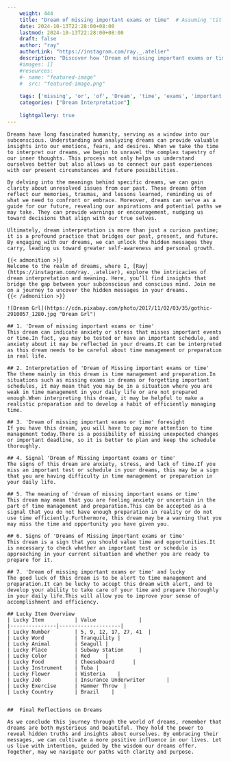 ```yaml
---
    weight: 444
    title: "Dream of missing important exams or time"  # Assuming 'title' column exists
    date: 2024-10-13T22:28:00+08:00
    lastmod: 2024-10-13T22:28:00+08:00
    draft: false
    author: "ray"
    authorLink: "https://instagram.com/ray._.atelier"
    description: "Discover how 'Dream of missing important exams or time' can interpret your future and uncover its significant meanings in your life."
    #images: []
    #resources:
    #- name: "featured-image"
    #  src: "featured-image.png"
    
    tags: ['missing', 'or', 'of', 'Dream', 'time', 'exams', 'important']
    categories: ["Dream Interpretation"]
    
    lightgallery: true
---
```

    
    Dreams have long fascinated humanity, serving as a window into our subconscious. Understanding and analyzing dreams can provide valuable insights into our emotions, fears, and desires. When we take the time to interpret our dreams, we begin to unravel the complex tapestry of our inner thoughts. This process not only helps us understand ourselves better but also allows us to connect our past experiences with our present circumstances and future possibilities.
    
    By delving into the meanings behind specific dreams, we can gain clarity about unresolved issues from our past. These dreams often reflect our memories, traumas, and lessons learned, reminding us of what we need to confront or embrace. Moreover, dreams can serve as a guide for our future, revealing our aspirations and potential paths we may take. They can provide warnings or encouragement, nudging us toward decisions that align with our true selves.
    
    Ultimately, dream interpretation is more than just a curious pastime; it is a profound practice that bridges our past, present, and future. By engaging with our dreams, we can unlock the hidden messages they carry, leading us toward greater self-awareness and personal growth.
    
    {{< admonition >}}
    Welcome to the realm of dreams, where I, [Ray](https://instagram.com/ray._.atelier), explore the intricacies of dream interpretation and meaning. Here, you’ll find insights that bridge the gap between your subconscious and conscious mind. Join me on a journey to uncover the hidden messages in your dreams.
    {{< /admonition >}}
    
    ![Dream Grl](https://cdn.pixabay.com/photo/2017/11/02/03/35/gothic-2910057_1280.jpg "Dream Grl")
    
    ## 1. 'Dream of missing important exams or time'
    This dream can indicate anxiety or stress that misses important events or time.In fact, you may be tested or have an important schedule, and anxiety about it may be reflected in your dreams.It can be interpreted as this dream needs to be careful about time management or preparation in real life.
    
    ## 2. Interpretation of 'Dream of Missing important exams or time'
    The theme mainly in this dream is time management and preparation.In situations such as missing exams in dreams or forgetting important schedules, it may mean that you may be in a situation where you are weak in time management in your daily life or are not prepared enough.When interpreting this dream, it may be helpful to make a realistic preparation and to develop a habit of efficiently managing time.
    
    ## 3. 'Dream of missing important exams or time' foresight
    If you have this dream, you will have to pay more attention to time management today.There is a possibility of missing unexpected changes or important deadline, so it is better to plan and keep the schedule thoroughly.
    
    ## 4. Signal 'Dream of Missing important exams or time'
    The signs of this dream are anxiety, stress, and lack of time.If you miss an important test or schedule in your dreams, this may be a sign that you are having difficulty in time management or preparation in your daily life.
    
    ## 5. The meaning of 'dream of missing important exams or time'
    This dream may mean that you are feeling anxiety or uncertain in the part of time management and preparation.This can be accepted as a signal that you do not have enough preparation in reality or do not use time efficiently.Furthermore, this dream may be a warning that you may miss the time and opportunity you have given you.
    
    ## 6. Signs of 'Dreams of Missing important exams or time'
    This dream is a sign that you should value time and opportunities.It is necessary to check whether an important test or schedule is approaching in your current situation and whether you are ready to prepare for it.
    
    ## 7. 'Dream of missing important exams or time' and lucky
    The good luck of this dream is to be alert to time management and preparation.It can be lucky to accept this dream with alert, and to develop your ability to take care of your time and prepare thoroughly in your daily life.This will allow you to improve your sense of accomplishment and efficiency.
    
    ## Lucky Item Overview
    | Lucky Item          | Value              |
    |---------------|--------------------|
    | Lucky Number        | 5, 9, 12, 17, 27, 41  |
    | Lucky Word          | Tranquility |
    | Lucky Animal        | Seagull |
    | Lucky Place         | Subway station     |
    | Lucky Color         | Red     |
    | Lucky Food          | Cheeseboard      |
    | Lucky Instrument    | Tuba |
    | Lucky Flower        | Wisteria    |
    | Lucky Job           | Insurance Underwriter       |
    | Lucky Exercise      | Hammer Throw  |
    | Lucky Country       | Brazil    |
    
    
    ##  Final Reflections on Dreams
    
    As we conclude this journey through the world of dreams, remember that dreams are both mysterious and beautiful. They hold the power to reveal hidden truths and insights about ourselves. By embracing their messages, we can cultivate a more positive influence in our lives. Let us live with intention, guided by the wisdom our dreams offer. Together, may we navigate our paths with clarity and purpose.
    